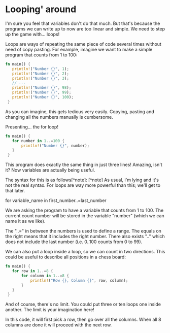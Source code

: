 # Looping' around

I'm sure you feel that variables don't do that much. But that's because the programs we can write up to now are too linear and simple. We need to step up the game with... loops!

Loops are ways of repeating the same piece of code several times without need of copy pasting. For example, imagine we want to make a simple program that counts from 1 to 100:

```rust
fn main() {
   println!("Number {}", 1);
   println!("Number {}", 2);
   println!("Number {}", 3);
   // ...
   println!("Number {}", 98);
   println!("Number {}", 99);
   println!("Number {}", 100);
 }
```

As you can imagine, this gets tedious very easily. Copying, pasting and changing all the numbers manually is cumbersome.

Presenting... the for loop!

```rust
fn main() {
   for number in 1..=100 {
       println!("Number {}", number);
   }
 }
```

This program does exactly the same thing in just three lines! Amazing, isn't it? Now variables are actually being useful.

The syntax for this is as follows[^note]:
[^note] As usual, I'm lying and it's not the real syntax. For loops are way more powerful than this; we'll get to that later.

for variable_name in first_number..=last_number

We are asking the program to have a variable that counts from 1 to 100. The current count number will be stored in the variable "number" (which we can name it as we like).

The "..=" in between the numbers is used to define a range. The equals on the right means that it includes the right number. There also exists ".." which does not include the last number (i.e. 0..100 counts from 0 to 99).

We can also put a loop inside a loop, so we can count in two directions. This could be useful to describe all positions in a chess board:

```rust
fn main() {
   for row in 1..=8 {
       for column in 1..=8 {
           println!("Row {}, Column {}", row, column);
       }
   }
 }
```

And of course, there's no limit. You could put three or ten loops one inside another. The limit is your imagination here!

In this code, it will first pick a row, then go over all the columns. When all 8 columns are done it will proceed with the next row.
